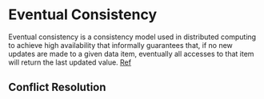 # Eventual Consistency
Eventual consistency is a consistency model used in distributed computing to achieve high availability that informally guarantees that, if no new updates are made to a given data item, eventually all accesses to that item will return the last updated value. [Ref](https://en.wikipedia.org/wiki/Eventual_consistency#Conflict_resolution)

## Conflict Resolution
